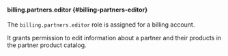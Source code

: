 #### billing.partners.editor {#billing-partners-editor}

The `billing.partners.editor` role is assigned for a billing account.

It grants permission to edit information about a partner and their products in the partner product catalog.